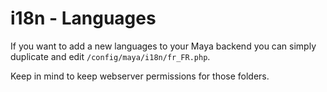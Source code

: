 # i18n - Languages

If you want to add a new languages to your Maya backend you can simply duplicate and edit `/config/maya/i18n/fr_FR.php`.

Keep in mind to keep webserver permissions for those folders.
